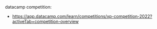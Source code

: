 datacamp competition:

- https://app.datacamp.com/learn/competitions/xp-competition-2022?activeTab=competition-overview
